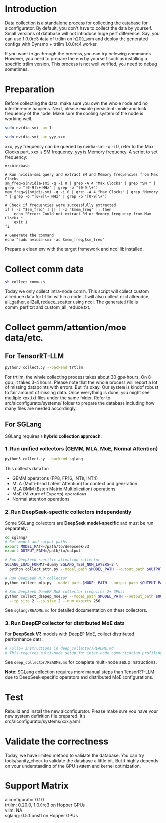 <!--
SPDX-FileCopyrightText: Copyright (c) 2025 NVIDIA CORPORATION & AFFILIATES. All rights reserved.
SPDX-License-Identifier: Apache-2.0
-->
# Introduction
Data collection is a standalone process for collecting the database for aiconfigurator. By default, you don't have to collect the data by yourself.
Small versions of database will not introduce huge perf difference. Say, you can use 1.0.0rc3 data of trtllm on h200_sxm and deploy the generated 
configs with Dynamo + trtllm 1.0.0rc4 worker.

If you want to go through the process, you can try belowing commands. However, you need to prepare the env by yourself such as installing a specific trtllm version.
This process is not well verified, you need to debug sometimes.

# Preparation
Before collecting the data, make sure you own the whole node and no interfierence happens.
Next, please enable persistent-mode and lock frequency of the node. Make sure the cooling system of the node is working well.
```bash
sudo nvidia-smi -pm 1
```
```bash
sudo nvidia-smi -ac yyy,xxx
```
xxx, yyy frequency can be queried by nvidia-smi -q -i 0, refer to the Max Clocks part, xxx is SM frequency, yyy is Memory frequency.
A script to set frequency:
```
#!/bin/bash

# Run nvidia-smi query and extract SM and Memory frequencies from Max Clocks
sm_freq=$(nvidia-smi -q -i 0 | grep -A 4 "Max Clocks" | grep "SM " | grep -o "[0-9]\+ MHz" | grep -o "[0-9]\+")
mem_freq=$(nvidia-smi -q -i 0 | grep -A 4 "Max Clocks" | grep "Memory " | grep -o "[0-9]\+ MHz" | grep -o "[0-9]\+")

# Check if frequencies were successfully extracted
if [ -z "$sm_freq" ] || [ -z "$mem_freq" ]; then
    echo "Error: Could not extract SM or Memory frequency from Max Clocks."
    exit 1
fi

# Generate the command
echo "sudo nvidia-smi -ac $mem_freq,$sm_freq"
```
Prepare a clean env with the target framework and nccl lib installed.

# Collect comm data
```bash
sh collect_comm.sh
```
Today we only collect intra-node comm. This script will collect custom allreduce data for trtllm within a node.
It will also collect nccl allreudce, all_gather, all2all, reduce_scatter using nccl.
The generated file is comm_perf.txt and custom_all_reduce.txt.

# Collect gemm/attention/moe data/etc.

## For TensorRT-LLM
```bash
python3 collect.py --backend trtllm
```
For trtllm, the whole collecting process takes about 30 gpu-hours. On 8-gpu, it takes 3-4 hours.
Please note that the whole process will report a lot of missing datapoints with errors. But it's okay. Our system is kindof robust to fair amount of missing data.
Once everything is done, you might see mutliple xxx.txt files under the same folder. Refer to src/aiconfigurator/systems/ folder to prepare the database including 
how many files are needed accordingly.

## For SGLang

SGLang requires a **hybrid collection approach**:

### 1. Run unified collectors (GEMM, MLA, MoE, Normal Attention)
```bash
python3 collect.py --backend sglang
```
This collects data for:
- GEMM operations (FP8, FP16, INT8, INT4)
- MLA (Multi-head Latent Attention) for context and generation
- MLA BMM (Batch Matrix Multiplication) operations
- MoE (Mixture of Experts) operations
- Normal attention operations

### 2. Run DeepSeek-specific collectors independently
Some SGLang collectors are **DeepSeek model-specific** and must be run separately:
```bash
cd sglang/
# Set model and output paths
export MODEL_PATH=/path/to/deepseek-v3
export OUTPUT_PATH=/path/to/output

# Run DeepSeek-specific attention collector
SGLANG_LOAD_FORMAT=dummy SGLANG_TEST_NUM_LAYERS=2 \
  python collect_attn.py --model_path $MODEL_PATH --output_path $OUTPUT_PATH

# Run DeepSeek MLP collector
python collect_mlp.py --model_path $MODEL_PATH --output_path $OUTPUT_PATH

# Run DeepSeek DeepEP MoE collector (requires 2+ GPUs)
python collect_deepep_moe.py --model_path $MODEL_PATH --output_path $OUTPUT_PATH \
  --tp_size 2 --ep_size 2 --num_experts 256
```
See `sglang/README.md` for detailed documentation on these collectors.

### 3. Run DeepEP collector for distributed MoE data
For **DeepSeek V3** models with DeepEP MoE, collect distributed performance data:
```bash
# Follow instructions in deep_collector/README.md
# This requires multi-node setup for inter-node communication profiling
```
See `deep_collector/README.md` for complete multi-node setup instructions.

**Note**: SGLang collection requires more manual steps than TensorRT-LLM due to DeepSeek-specific operators and distributed MoE configurations.

# Test
Rebuild and install the new aiconfigurator. Please make sure you have your new system definition file prepared. It's src/aiconfigurator/systems/xxx.yaml

# Validate the correctness
Today, we have limited method to validate the database. You can try tools/sanity_check to validate the database a little bit. But it highly depends on your understanding 
of the GPU system and kernel optimization.

# Support Matrix
aiconfigurator 0.1.0  
trtllm: 0.20.0, 1.0.0rc3 on Hopper GPUs  
vllm: NA  
sglang: 0.5.1.post1 on Hopper GPUs

